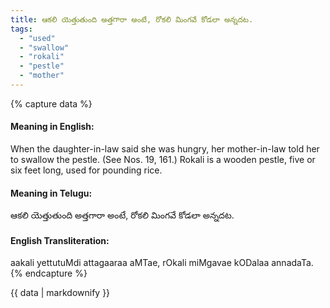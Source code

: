 ```yaml
---
title: ఆకలి యెత్తుతుంది అత్తగారా అంటే, రోకలి మింగవే కోడలా అన్నదట.
tags:
  - "used"
  - "swallow"
  - "rokali"
  - "pestle"
  - "mother"
---
```


{% capture data %}
#### Meaning in English:
When the daughter-in-law said she was hungry, her mother-in-law told her to swallow the pestle.
(See Nos. 19, 161.)
Rokali is a wooden pestle, five or six feet long, used for pounding rice.

#### Meaning in Telugu:
ఆకలి యెత్తుతుంది అత్తగారా అంటే, రోకలి మింగవే కోడలా అన్నదట.

#### English Transliteration:
aakali yettutuMdi attagaaraa aMTae, rOkali miMgavae kODalaa annadaTa.
{% endcapture %}

<div class="notice">{{ data | markdownify }}</div>

